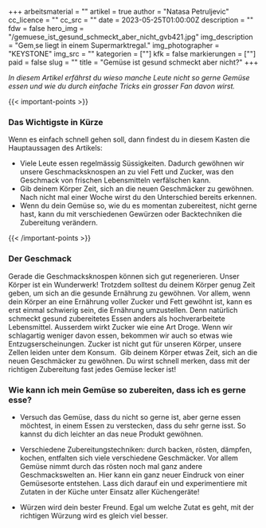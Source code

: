 +++
arbeitsmaterial = ""
artikel = true
author = "Natasa Petruljevic"
cc_licence = ""
cc_src = ""
date = 2023-05-25T01:00:00Z
description = ""
fdw = false
hero_img = "/gemuese_ist_gesund_schmeckt_aber_nicht_gvb421.jpg"
img_description = "Gem¸se liegt in einem Supermarktregal."
img_photographer = "KEYSTONE"
img_src = ""
kategorien = [""]
kfk = false
markierungen = [""]
paid = false
slug = ""
title = "Gemüse ist gesund schmeckt aber nicht?"
+++

_In diesem Artikel erfährst du wieso manche Leute nicht so gerne Gemüse essen und wie du durch einfache Tricks ein grosser Fan davon wirst._

{{< important-points >}} <h3>Das Wichtigste in Kürze</h3>

<p>Wenn es einfach schnell gehen soll, dann findest du in diesem Kasten die Hauptaussagen des Artikels:</p>

<ul>

<li>Viele Leute essen regelmässig Süssigkeiten. Dadurch gewöhnen wir unsere Geschmacksknospen an zu viel Fett und Zucker, was den Geschmack von frischen Lebensmitteln verfälschen kann.</li>

<li>Gib deinem Körper Zeit, sich an die neuen Geschmäcker zu gewöhnen. Nach nicht mal einer Woche wirst du den Unterschied bereits erkennen.</li>

<li>Wenn du dein Gemüse so, wie du es momentan zubereitest, nicht gerne hast, kann du mit verschiedenen Gewürzen oder Backtechniken die Zubereitung verändern.</li>

</ul> {{< /important-points >}}

### Der Geschmack

Gerade die Geschmacksknospen können sich gut regenerieren. Unser Körper ist ein Wunderwerk! Trotzdem solltest du deinem Körper genug Zeit geben, um sich an die gesunde Ernährung zu gewöhnen. Vor allem, wenn dein Körper an eine Ernährung voller Zucker und Fett gewöhnt ist, kann es erst einmal schwierig sein, die Ernährung umzustellen. Denn natürlich schmeckt gesund zubereitetes Essen anders als hochverarbeitete Lebensmittel. Ausserdem wirkt Zucker wie eine Art Droge. Wenn wir schlagartig weniger davon essen, bekommen wir auch so etwas wie Entzugserscheinungen. Zucker ist nicht gut für unseren Körper, unsere Zellen leiden unter dem Konsum. 
Gib deinem Körper etwas Zeit, sich an die neuen Geschmäcker zu gewöhnen. Du wirst schnell merken, dass mit der richtigen Zubereitung fast jedes Gemüse lecker ist!

### Wie kann ich mein Gemüse so zubereiten, dass ich es gerne esse?

- Versuch das Gemüse, dass du nicht so gerne ist, aber gerne essen möchtest, in einem Essen zu verstecken, dass du sehr gerne isst. So kannst du dich leichter an das neue Produkt gewöhnen.

- Verschiedene Zubereitungstechniken: durch backen, rösten, dämpfen, kochen, entfalten sich viele verschiedene Geschmäcker. Vor allem Gemüse nimmt durch das rösten noch mal ganz andere Geschmackswelten an. Hier kann ein ganz neuer Eindruck von einer Gemüsesorte entstehen. Lass dich darauf ein und experimentiere mit Zutaten in der Küche unter Einsatz aller Küchengeräte!

- Würzen wird dein bester Freund. Egal um welche Zutat es geht, mit der richtigen Würzung wird es gleich viel besser.
